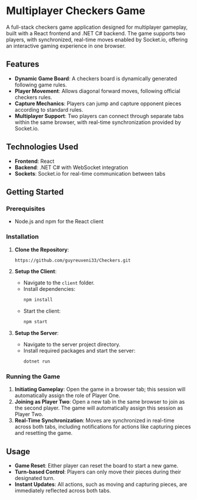 # Multiplayer Checkers Game

A full-stack checkers game application designed for multiplayer gameplay, built with a React frontend and .NET C# backend. The game supports two players, with synchronized, real-time moves enabled by Socket.io, offering an interactive gaming experience in one browser.

## Features

- **Dynamic Game Board**: A checkers board is dynamically generated following game rules.
- **Player Movement**: Allows diagonal forward moves, following official checkers rules.
- **Capture Mechanics**: Players can jump and capture opponent pieces according to standard rules.
- **Multiplayer Support**: Two players can connect through separate tabs within the same browser, with real-time synchronization provided by Socket.io.

## Technologies Used

- **Frontend**: React
- **Backend**: .NET C# with WebSocket integration
- **Sockets**: Socket.io for real-time communication between tabs

## Getting Started

### Prerequisites

- Node.js and npm for the React client

### Installation

1. **Clone the Repository**:
   ```bash
   https://github.com/guyreuveni33/Checkers.git
   ```
2. **Setup the Client**:
   - Navigate to the `client` folder.
   - Install dependencies:
     ```bash
     npm install
     ```
   - Start the client:
     ```bash
     npm start
     ```

3. **Setup the Server**:
   - Navigate to the server project directory.
   - Install required packages and start the server:
     ```bash
     dotnet run
     ```

### Running the Game

1. **Initiating Gameplay**: Open the game in a browser tab; this session will automatically assign the role of Player One.
2. **Joining as Player Two**: Open a new tab in the same browser to join as the second player. The game will automatically assign this session as Player Two.
3. **Real-Time Synchronization**: Moves are synchronized in real-time across both tabs, including notifications for actions like capturing pieces and resetting the game.

## Usage

- **Game Reset**: Either player can reset the board to start a new game.
- **Turn-based Control**: Players can only move their pieces during their designated turn.
- **Instant Updates**: All actions, such as moving and capturing pieces, are immediately reflected across both tabs.
